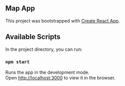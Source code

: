## Map App

This project was bootstrapped with [Create React App](https://github.com/facebook/create-react-app).

## Available Scripts
  
In the project directory, you can  run:
  
### `npm start`

Runs the app in the development mode.<br>
Open [http://localhost:3000](http://localhost:3000) to view it in the browser.
